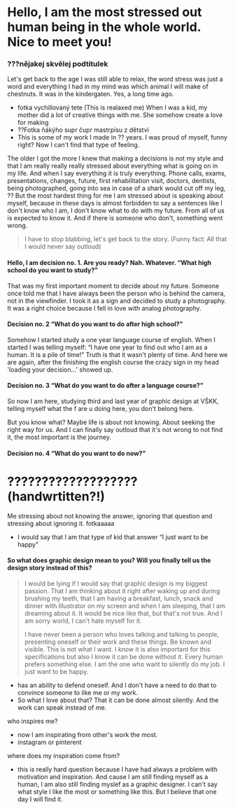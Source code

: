 # Hello, I am the most stressed out human being in the whole world. Nice to meet you!
### ???nějakej skvělej podtitulek
Let's get back to the age I was still able to relax, the word stress was just a word and everything I had in my mind was which animal I will make of chestnuts. It was in the kindergaten. Yes, a long time ago. 
- fotka vychillovaný tete (This is realaxed me)
When I was a kid, my mother did a lot of creative things with me. She somehow create a love for making 
- ??Fotka ňákýho supr čupr mastrpísu z dětství
- This is some of my work I made in ?? years. I was proud of myself, funny right? Now I can't find that type of feeling.

The older I got the more I knew that making a decisions is not my style and that I am really really really stressed about everything what is going on in my life. And when I say everything it is truly everything. Phone calls, exams, presentations, changes, future, first rehabilitation visit, doctors, dentists, being photographed, going into sea in case of a shark would cut off my leg, ??
But the most hardest thing for me I am stressed about is speaking about myself, because in these days is almost forbidden to say a sentences like I don't know who I am, I don't know what to do with my future. From all of us is expected to know it. And if there is someone who don't, something went wrong. 
> I have to stop blabbing, let's get back to the story. (Funny fact: All that I would never say outloud)
#### Hello, I am decision no. 1. Are you ready? Nah. Whatever. “What high school do you want to study?”
That was my first important moment to decide about my future. Someone once told me that I have always been the person who is behind the camera, not in the viewfinder. I took it as a sign and decided to study a photography. It was a right choice because I fell in love with analog photography. 
#### Decision no. 2 “What do you want to do after high school?”
Somehow I started study a one year language course of english. When I started I was telling myself: “I have one year to find out who I am as a human. It is a pile of time!” 
Truth is that it wasn't plenty of time. And here we are again, after the finishing the english course the crazy sign in my head 'loading your decision...' showed up.
#### Decision no. 3 “What do you want to do after a language course?”
So now I am here, studying third and last year of graphic design at VŠKK, telling myself what the f are u doing here, you don't belong here.

But you know what? Maybe life is about not knowing. About seeking the right way for us. And I can finally say outloud that it's not wrong to not find it, the most important is the journey.

#### Decision no. 4 “What do you want to do now?”
# ??????????????????? (handwrtitten?!)
Me stressing about not knowing the answer, ignoring that question and stressing about ignoring it. fotkaaaaa 
- I would say that I am that type of kid that answer “I just want to be happy”
#### So what does graphic design mean to you? Will you finally tell us the design story instead of this?
> I would be lying if I would say that graphic design is my biggest passion. That I am thinking about it right after waking up and during brushing my teeth, that I am having a breakfast, lunch, snack and dinner with Illustrator on my screen and when I am sleeping, that I am dreaming about it. It would be nice like that, but that's not true. And I am sorry world, I can't hate myself for it.
> 
> I have never been a person who loves talking and talking to people, presenting oneself or their work and these things. Be known and visible. This is not what I want.
I know it is also important for this specifications but also I know it can be done without it. Every human prefers something else. I am the one who want to silently do my job.
I just want to be happy. 
- has an ability to defend oneself. And I don't have a need to do that to convince someone to like me or my work.
- So what I love about that? That it can be done almost silently. And the work can speak instead of me.


who inspires me?
-  now I am inspirating from other's work the most. 
-  instagram or pinterent 

where does my inspiration come from?
- this is really hard question because I have had always a problem with motivation and inspiration. And cause I am still finding myself as a human, I am also still finding myslef as a graphic designer. I can't say what style I like the most or something like this. But I believe that one day I will find it.



